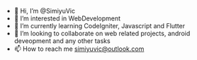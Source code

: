 - 👋 Hi, I’m @SimiyuVic
- 👀 I’m interested in  WebDevelopment
- 🌱 I’m currently learning CodeIgniter, Javascript and Flutter
- 💞️ I’m looking to collaborate on web related projects, android deveopment  and any other tasks
- 📫 How to reach me simiyuvic@outlook.com

<!---
SimiyuVic/SimiyuVic is a ✨ special ✨ repository because its `README.md` (this file) appears on your GitHub profile.
You can click the Preview link to take a look at your changes.
--->
